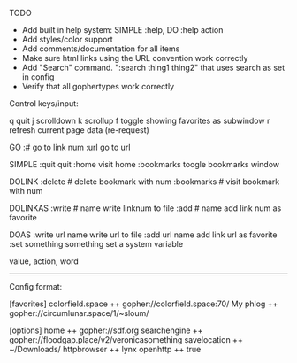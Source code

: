 TODO
- Add built in help system: SIMPLE :help, DO :help action
- Add styles/color support
- Add comments/documentation for all items
- Make sure html links using the URL convention work correctly
- Add "Search" command. ":search thing1 thing2" that uses search as set in config
- Verify that all gophertypes work correctly

Control keys/input:

q     quit
j     scrolldown
k     scrollup
f     toggle showing favorites as subwindow
r     refresh current page data (re-request)

GO
:#    go to link num
:url  go to url

SIMPLE
:quit                         quit
:home                         visit home
:bookmarks                    toogle bookmarks window

DOLINK
:delete #                     delete bookmark with num
:bookmarks #                  visit bookmark with num     

DOLINKAS
:write # name                 write linknum to file 
:add # name                   add link num as favorite

DOAS
:write url name               write url to file
:add url name                 add link url as favorite
:set something something      set a system variable



value, action, word

- - - - - - - - - - - - - - - - - - 

Config format:

[favorites]
colorfield.space ++ gopher://colorfield.space:70/
My phlog ++ gopher://circumlunar.space/1/~sloum/

[options]
home ++ gopher://sdf.org
searchengine ++ gopher://floodgap.place/v2/veronicasomething
savelocation ++ ~/Downloads/
httpbrowser ++ lynx
openhttp ++ true



